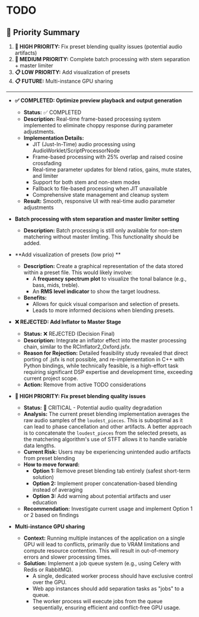 # TODO

## 🎯 Priority Summary

1. **🚨 HIGH PRIORITY:** Fix preset blending quality issues (potential audio artifacts)
2. **🔶 MEDIUM PRIORITY:** Complete batch processing with stem separation + master limiter
3. **📋 LOW PRIORITY:** Add visualization of presets
4. **📋 FUTURE:** Multi-instance GPU sharing

---

- **✅ COMPLETED: Optimize preview playback and output generation**
  - **Status:** ✅ COMPLETED
  - **Description:** Real-time frame-based processing system implemented to eliminate choppy response during parameter adjustments.
  - **Implementation Details:**
    - JIT (Just-In-Time) audio processing using AudioWorklet/ScriptProcessorNode
    - Frame-based processing with 25% overlap and raised cosine crossfading
    - Real-time parameter updates for blend ratios, gains, mute states, and limiter
    - Support for both stem and non-stem modes
    - Fallback to file-based processing when JIT unavailable
    - Comprehensive state management and cleanup system
  - **Result:** Smooth, responsive UI with real-time audio parameter adjustments

- **Batch processing with stem separation and master limiter setting**
  - **Description:** Batch processing is still only available for non-stem matchering without master limiting. This functionality should be added.
    
- **Add visualization of presets (low prio) **
  - **Description:** Create a graphical representation of the data stored within a preset file. This would likely involve:
    - A **frequency spectrum plot** to visualize the tonal balance (e.g., bass, mids, treble).
    - An **RMS level indicator** to show the target loudness.
  - **Benefits:**
    - Allows for quick visual comparison and selection of presets.
    - Leads to more informed decisions when blending presets.

- **❌ REJECTED: Add Inflator to Master Stage**
  - **Status:** ❌ REJECTED (Decision Final)
  - **Description:** Integrate an inflator effect into the master processing chain, similar to the RCInflator2_Oxford.jsfx.
  - **Reason for Rejection:** Detailed feasibility study revealed that direct porting of .jsfx is not possible, and re-implementation in C++ with Python bindings, while technically feasible, is a high-effort task requiring significant DSP expertise and development time, exceeding current project scope.
  - **Action:** Remove from active TODO considerations

- **🚨 HIGH PRIORITY: Fix preset blending quality issues**
  - **Status:** 🚨 CRITICAL - Potential audio quality degradation
  - **Analysis:** The current preset blending implementation averages the raw audio samples of the `loudest_pieces`. This is suboptimal as it can lead to phase cancellation and other artifacts. A better approach is to concatenate the `loudest_pieces` from the selected presets, as the matchering algorithm's use of STFT allows it to handle variable data lengths.
  - **Current Risk:** Users may be experiencing unintended audio artifacts from preset blending
  - **How to move forward:**
    - **Option 1:** Remove preset blending tab entirely (safest short-term solution)
    - **Option 2:** Implement proper concatenation-based blending instead of averaging
    - **Option 3:** Add warning about potential artifacts and user education
  - **Recommendation:** Investigate current usage and implement Option 1 or 2 based on findings

- **Multi-instance GPU sharing**
  - **Context:** Running multiple instances of the application on a single GPU will lead to conflicts, primarily due to VRAM limitations and compute resource contention. This will result in out-of-memory errors and slower processing times.
  - **Solution:** Implement a job queue system (e.g., using Celery with Redis or RabbitMQ).
    - A single, dedicated worker process should have exclusive control over the GPU.
    - Web app instances should add separation tasks as "jobs" to a queue.
    - The worker process will execute jobs from the queue sequentially, ensuring efficient and conflict-free GPU usage.